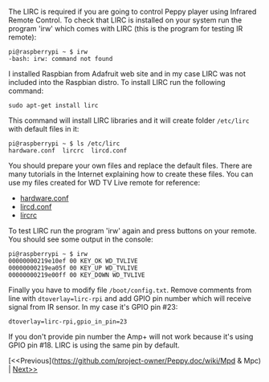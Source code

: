 The LIRC is required if you are going to control Peppy player using Infrared Remote Control. To check that LIRC is installed on your system run the program 'irw' which comes with LIRC (this is the program for testing IR remote):
```
pi@raspberrypi ~ $ irw
-bash: irw: command not found
```
I installed Raspbian from Adafruit web site and in my case LIRC was not included into the Raspbian distro. To install LIRC run the following command:
```
sudo apt-get install lirc
``` 
This command will install LIRC libraries and it will create folder ```/etc/lirc``` with default files in it:
```
pi@raspberrypi ~ $ ls /etc/lirc
hardware.conf  lircrc  lircd.conf
```
You should prepare your own files and replace the default files. There are many tutorials in the Internet explaining how to create these files. You can use my files created for WD TV Live remote for reference:

* [hardware.conf](https://github.com/project-owner/Peppy.doc/blob/master/files/hardware.conf)
* [lircd.conf](https://github.com/project-owner/Peppy.doc/blob/master/files/lircd.conf)
* [lircrc](https://github.com/project-owner/Peppy.doc/blob/master/files/lircrc)

To test LIRC run the program 'irw' again and press buttons on your remote. You should see some output in the console:
```
pi@raspberrypi ~ $ irw
00000000219e10ef 00 KEY_OK WD_TVLIVE
00000000219ea05f 00 KEY_UP WD_TVLIVE
00000000219e00ff 00 KEY_DOWN WD_TVLIVE
```
Finally you have to modify file ```/boot/config.txt```. Remove comments from line with ```dtoverlay=lirc-rpi``` and add GPIO pin number which will receive signal from IR sensor. In my case it's GPIO pin #23:
```
dtoverlay=lirc-rpi,gpio_in_pin=23
```
If you don't provide pin number the Amp+ will not work because it's using GPIO pin #18. LIRC is using the same pin by default. 

[<<Previous](https://github.com/project-owner/Peppy.doc/wiki/Mpd & Mpc) | [Next>>](https://github.com/project-owner/Peppy.doc/wiki/Pylirc)